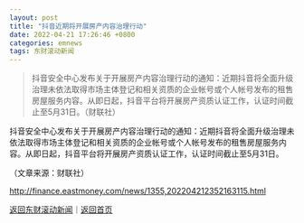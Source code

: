 ```yaml
---
layout: post
title: "抖音近期将开展房产内容治理行动"
date: 2022-04-21 17:26:46 +0800
categories: emnews
tags: 东财滚动新闻
---
```

> 抖音安全中心发布关于开展房产内容治理行动的通知：近期抖音将全面升级治理未依法取得市场主体登记和相关资质的企业帐号或个人帐号发布的租售房屋服务内容。从即日起，抖音平台将开展房产资质认证工作，认证时间截止至5月31日。（财联社）

<p>抖音安全中心发布关于开展房产内容治理行动的通知：近期抖音将全面升级治理未依法取得市场主体登记和相关资质的企业帐号或个人帐号发布的租售房屋服务内容。从即日起，抖音平台将开展房产资质认证工作，认证时间截止至5月31日。</p><p class="em_media">（文章来源：财联社）</p>

<http://finance.eastmoney.com/news/1355,202204212352163115.html>

[返回东财滚动新闻](//finews.withounder.com/emnews/)｜[返回首页](//finews.withounder.com/)